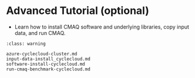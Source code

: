 # Advanced Tutorial (optional)

* Learn how to install CMAQ software and underlying libraries, copy input data, and run CMAQ.
```{admonition} Notice
:class: warning

```

```{toctree}
azure-cyclecloud-cluster.md
input-data-install_cyclecloud.md
software-install-cyclecloud.md
run-cmaq-benchmark-cyclecloud.md
```
